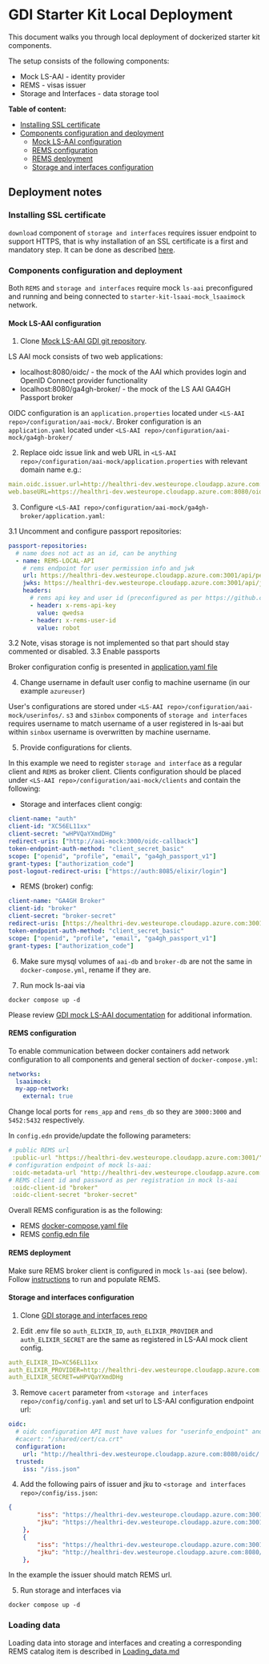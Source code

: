 # GDI Starter Kit Local Deployment

This document walks you through local deployment of dockerized starter kit components.

The setup consists of the following components:
- Mock LS-AAI - identity provider
- REMS - visas issuer
- Storage and Interfaces - data storage tool

**Table of content:**
 - [Installing SSL certificate](#Installing-SSL-certificate)
 - [Components configuration and deployment](#components-configuration-and-deployment)
      + [Mock LS-AAI configuration](#mock-ls-aai-configuration)
      + [REMS configuration](#rems-configuration)
      + [REMS deployment](#rems-deployment)
      + [Storage and interfaces configuration](#storage-and-interfaces-configuration)

## Deployment notes

### Installing SSL certificate

`download` component of `storage and interfaces` requires issuer endpoint to support HTTPS, that is why installation of 
an SSL certificate is a first and mandatory step. It can be done as described [here](../rems-deployment/deploying.md#install-nginx).

### Components configuration and deployment

Both `REMS` and `storage and interfaces` require mock `ls-aai` preconfigured and running and being connected
to `starter-kit-lsaai-mock_lsaaimock` network.

#### Mock LS-AAI configuration

1. Clone [Mock LS-AAI GDI git repository](https://github.com/GenomicDataInfrastructure/starter-kit-lsaai-mock).

LS AAI mock consists of two web applications:
- localhost:8080/oidc/ - the mock of the AAI which provides login and OpenID Connect provider functionality
- localhost:8080/ga4gh-broker/ - the mock of the LS AAI GA4GH Passport broker

OIDC configuration is an `application.properties` located under `<LS-AAI repo>/configuration/aai-mock/`.
Broker configuration is an `application.yaml` located under `<LS-AAI repo>/configuration/aai-mock/ga4gh-broker/`

2. Replace oidc issue link and web URL in `<LS-AAI repo>/configuration/aai-mock/application.properties` with relevant domain name e.g.:

```yaml
main.oidc.issuer.url=http://healthri-dev.westeurope.cloudapp.azure.com:8080/oidc/
web.baseURL=https://healthri-dev.westeurope.cloudapp.azure.com:8080/oidc
```
3. Configure `<LS-AAI repo>/configuration/aai-mock/ga4gh-broker/application.yaml`:

3.1 Uncomment and configure passport repositories:

```yaml
passport-repositories:
  # name does not act as an id, can be anything
  - name: REMS-LOCAL-API
    # rems endpoint for user permission info and jwk
    url: https://healthri-dev.westeurope.cloudapp.azure.com:3001/api/permissions/{user_id}?expired=false
    jwks: https://healthri-dev.westeurope.cloudapp.azure.com:3001/api/jwk
    headers:
      # rems api key and user id (preconfigured as per https://github.com/GenomicDataInfrastructure/starter-kit-rems#load-test-data)
      - header: x-rems-api-key
        value: qwedsa
      - header: x-rems-user-id
        value: robot
```
3.2 Note, visas storage is not implemented so that part should stay commented or disabled.
3.3 Enable passports

Broker configuration config is presented in [application.yaml file](application.yaml)

4. Change username in default user config to machine username (in our example `azureuser`)

User's configurations are stored under `<LS-AAI repo>/configuration/aai-mock/userinfos/`.
`s3` and `s3inbox` components of `storage and interfaces` requires username to match username of a user registered in ls-aai
but within `sinbox` username is overwritten by machine username.

5. Provide configurations for clients.

In this example we need to register `storage and interface` as a regular client and `REMS` as broker client. 
Clients configuration should be placed under `<LS-AAI repo>/configuration/aai-mock/clients` and contain the following:

- Storage and interfaces client congig:
```yaml
client-name: "auth"
client-id: "XC56EL11xx"
client-secret: "wHPVQaYXmdDHg"
redirect-uris: ["http://aai-mock:3000/oidc-callback"]
token-endpoint-auth-method: "client_secret_basic"
scope: ["openid", "profile", "email", "ga4gh_passport_v1"]
grant-types: ["authorization_code"]
post-logout-redirect-uris: ["https://auth:8085/elixir/login"]
```

- REMS (broker) config:

```yaml
client-name: "GA4GH Broker"
client-id: "broker"
client-secret: "broker-secret"
redirect-uris: [https://healthri-dev.westeurope.cloudapp.azure.com:3001/oidc-callback]
token-endpoint-auth-method: "client_secret_basic"
scope: ["openid", "profile", "email", "ga4gh_passport_v1"]
grant-types: ["authorization_code"]
```

6. Make sure mysql volumes of `aai-db` and `broker-db` are not the same in `docker-compose.yml`, rename if they are.

7. Run mock ls-aai via
```shell
docker compose up -d
```
Please review [GDI mock LS-AAI documentation](https://github.com/GenomicDataInfrastructure/starter-kit-lsaai-mock/blob/main/README.md)
for additional information.

#### REMS configuration

To enable communication between docker containers add network configuration to all components and general section of `docker-compose.yml`:
```yaml
networks:
  lsaaimock:
  my-app-network:
    external: true
```
Change local ports for `rems_app` and `rems_db` so they are `3000:3000` and `5452:5432` respectively.

In `config.edn` provide/update the following parameters:
```yaml
# public REMS url
 :public-url "https://healthri-dev.westeurope.cloudapp.azure.com:3001/"
# configuration endpoint of mock ls-aai:
 :oidc-metadata-url "http://healthri-dev.westeurope.cloudapp.azure.com:8080/oidc/.well-known/openid-configuration"
# REMS client id and password as per registration in mock ls-aai
 :oidc-client-id "broker"
 :oidc-client-secret "broker-secret"
```
Overall REMS configuration is as the following:

- REMS [docker-compose.yaml file](docker-compose-rems.yml)
- REMS [config.edn file](config.edn) 

#### REMS deployment

Make sure REMS broker client is configured in mock `ls-aai` (see below).
Follow [instructions](https://github.com/GenomicDataInfrastructure/starter-kit-rems#create-a-jwk-pair-for-ga4gh-visas) to run and populate REMS.

#### Storage and interfaces configuration

1. Clone [GDI storage and interfaces repo](https://github.com/GenomicDataInfrastructure/starter-kit-storage-and-interfaces)

2. Edit .env file so `auth_ELIXIR_ID`, `auth_ELIXIR_PROVIDER` and `auth_ELIXIR_SECRET` are the same as registered in LS-AAI mock client config.
```yaml
auth_ELIXIR_ID=XC56EL11xx
auth_ELIXIR_PROVIDER=http://healthri-dev.westeurope.cloudapp.azure.com:8080/oidc/
auth_ELIXIR_SECRET=wHPVQaYXmdDHg
```
3. Remove `cacert` parameter from `<storage and interfaces repo>/config/config.yaml` and set url to LS-AAI configuration endpoint url:
```yaml
oidc:
  # oidc configuration API must have values for "userinfo_endpoint" and "jwks_uri"
  #cacert: "/shared/cert/ca.crt"
  configuration:
    url: "http://healthri-dev.westeurope.cloudapp.azure.com:8080/oidc/.well-known/openid-configuration"
  trusted:
    iss: "/iss.json"
```
4. Add the following pairs of issuer and jku to `<storage and interfaces repo>/config/iss.json`:

```json
{
        "iss": "https://healthri-dev.westeurope.cloudapp.azure.com:3001/",
        "jku": "https://healthri-dev.westeurope.cloudapp.azure.com:3001/api/jwk"
    },
    {
        "iss": "https://healthri-dev.westeurope.cloudapp.azure.com:3001/",
        "jku": "http://healthri-dev.westeurope.cloudapp.azure.com:8080/oidc/jwk"
    },
```
In the example the issuer should match REMS url.

5. Run storage and interfaces via
```shell
docker compose up -d
```

### Loading data

Loading data into storage and interfaces and creating a corresponding REMS catalog item is described in [Loading_data.md](Loading_data.md)